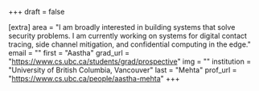 +++
draft = false

[extra]
area = "I am broadly interested in building systems that solve security problems. I am currently working on systems for digital contact tracing, side channel mitigation, and confidential computing in the edge."
email = ""
first = "Aastha"
grad_url = "https://www.cs.ubc.ca/students/grad/prospective"
img = ""
institution = "University of British Columbia, Vancouver"
last = "Mehta"
prof_url = "https://www.cs.ubc.ca/people/aastha-mehta"
+++